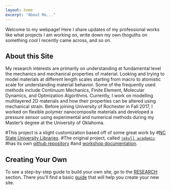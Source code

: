 ```yaml
---
layout: home
excerpt: "About Me..."
---
```

Welcome to my webpage! Here I share updates of my professional works like what projects I am working on, write down my own thoguths on something cool I recently came across, and so on.

## About this Site

My research interests are primarily on understanding at fundamental level the mechanics and mechanical properties of material. Looking and trying to model materials at different length scales starting from macro to atomistic scale for understanding material behavior. Some of the frequently used methods include Continuum Mechanics, Finite Element, Molecular Dynamics, and Optmization Algorithms. Currently, I work on modelling multilayered 2D materials and how their properties can be altered using mechanical strain. Before joining University of Rochester in Fall 2017, I worked on flexible polymer nanocomposite materials and developed a pressure sensor using experimental and numerical methods during my Master’s degree at the University of Oklahoma.

#This project is a slight customization based off of some great work by 
  #[NC State University Libraries](https://www.lib.ncsu.edu/).
  #The original project, called [`jekyll academic`](https://ncsu-libraries.github.io/jekyll-academic-docs/)
  #has its own [github repository](https://github.com/NCSU-Libraries/jekyll-academic)
  #and [workshop documentation](https://ncsu-libraries.github.io/jekyll-academic-docs/workshop/). 


## Creating Your Own

To see a step-by-step guide to build your own site, go to the [RESEARCH](/research) section. 
  There you'll find a basic [guide](/blog/getting-started) that will help you
  create your new site.
  
